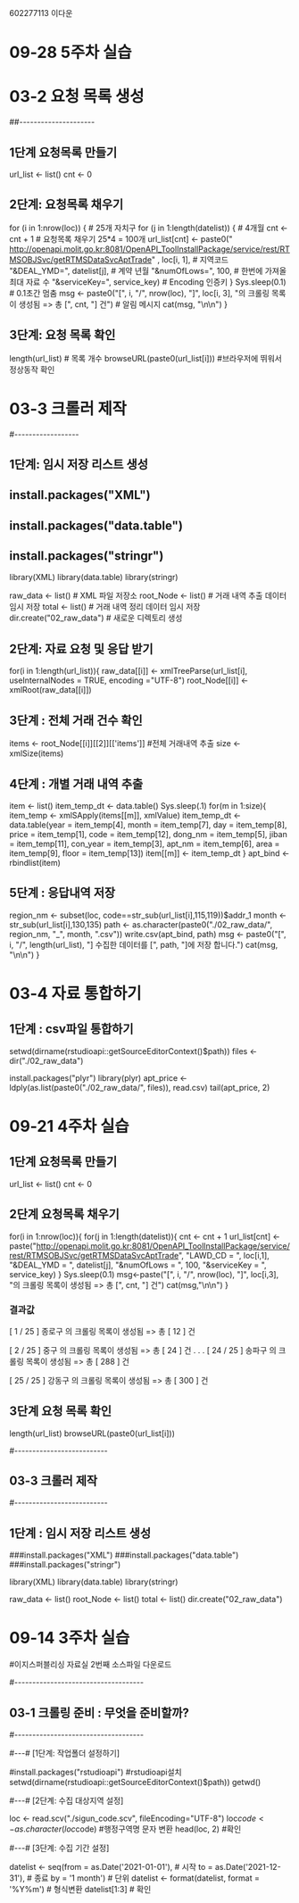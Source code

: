 602277113 이다운

# 09-28 5주차 실습

# 03-2 요청 목록 생성
##---------------------

## 1단계 요청목록 만들기
url_list <- list()
cnt <- 0

## 2단계: 요청목록 채우기
for (i in 1:nrow(loc)) { # 25개 자치구
  for (j in 1:length(datelist)) { # 4개월
    cnt <- cnt + 1
    # 요청목록 채우기 25*4 = 100개
    url_list[cnt] <- paste0("	http://openapi.molit.go.kr:8081/OpenAPI_ToolInstallPackage/service/rest/RTMSOBJSvc/getRTMSDataSvcAptTrade"
                            , loc[i, 1],   # 지역코드
                            "&DEAL_YMD=", datelist[j],   # 계약 년월
                            "&numOfLows=", 100,   # 한번에 가져올 최대 자료 수
                            "&serviceKey=", service_key) # Encoding 인증키
  }
  Sys.sleep(0.1) # 0.1초간 멈춤
  msg <- paste0("[", i, "/", nrow(loc), "]", loc[i, 3], "의 크롤링 목록이 생성됨 => 총 [", cnt, "] 건") # 알림 메시지
  cat(msg, "\n\n")
}

## 3단계: 요청 목록 확인
length(url_list) # 목록 개수 
browseURL(paste0(url_list[i])) #브라우저에 뛰워서 정상동작 확인


# 03-3 크롤러 제작
#------------------

## 1단계: 임시 저장 리스트 생성
## install.packages("XML")
## install.packages("data.table")
## install.packages("stringr")
library(XML)
library(data.table)
library(stringr)

raw_data <- list() # XML 파일 저장소
root_Node <- list() # 거래 내역 추출 데이터 임시 저장
total <- list() # 거래 내역 정리 데이터 임시 저장
dir.create("02_raw_data") # 새로운 디렉토리 생성

## 2단계: 자료 요청 및 응답 받기
for(i in 1:length(url_list)){
  raw_data[[i]] <- xmlTreeParse(url_list[i], useInternalNodes = TRUE, encoding ="UTF-8")
  root_Node[[i]] <- xmlRoot(raw_data[[i]])

## 3단계 : 전체 거래 건수 확인
  items <- root_Node[[i]][[2]][['items']] #전체 거래내역 추출
  size <- xmlSize(items)
  
## 4단계 : 개별 거래 내역 추출
  item <- list()
  item_temp_dt <- data.table()
  Sys.sleep(.1)
  for(m in 1:size){
    item_temp <- xmlSApply(items[[m]], xmlValue)
    item_temp_dt <- data.table(year = item_temp[4],
                               month = item_temp[7],
                               day = item_temp[8],
                               price = item_temp[1],
                               code = item_temp[12],
                               dong_nm = item_temp[5],
                               jiban = item_temp[11],
                               con_year = item_temp[3],
                               apt_nm = item_temp[6],
                               area = item_temp[9],
                               floor = item_temp[13])
    item[[m]] <- item_temp_dt
    }
  apt_bind <- rbindlist(item)
  
## 5단계 : 응답내역 저장
  region_nm <- subset(loc, code==str_sub(url_list[i],115,119))$addr_1
  month <- str_sub(url_list[i],130,135)
  path <- as.character(paste0("./02_raw_data/", region_nm, "_", month, ".csv"))
  write.csv(apt_bind, path)
  msg <- paste0("[", i, "/", length(url_list), "] 수집한 데이터를 [", path, "]에 저장 합니다.")
  cat(msg, "\n\n")
}

# 03-4 자료 통합하기

## 1단계 : csv파일 통합하기
setwd(dirname(rstudioapi::getSourceEditorContext()$path))
files <- dir("./02_raw_data")

install.packages("plyr")
library(plyr)
apt_price <- ldply(as.list(paste0("./02_raw_data/", files)), read.csv)
tail(apt_price, 2)


# 09-21 4주차 실습 

## 1단계 요청목록 만들기
url_list <- list()
cnt <- 0

## 2단계 요청목록 채우기
for(i in 1:nrow(loc)){
  for(j in 1:length(datelist)){
    cnt <- cnt + 1
    url_list[cnt] <- paste("http://openapi.molit.go.kr:8081/OpenAPI_ToolInstallPackage/service/rest/RTMSOBJSvc/getRTMSDataSvcAptTrade",
                           "LAWD_CD = ", loc[i,1],
                           "&DEAL_YMD = ", datelist[j],
                           "&numOfLows = ", 100,
                           "&serviceKey = ", service_key)
  }
  Sys.sleep(0.1)
  msg<-paste("[", i, "/", nrow(loc), "]", loc[i,3], "의 크롤링 목록이 생성됨 => 총 [", cnt, "] 건")
  cat(msg,"\n\n")
}

### 결과값

[ 1 / 25 ] 종로구 의 크롤링 목록이 생성됨 => 총 [ 12 ] 건 

[ 2 / 25 ] 중구 의 크롤링 목록이 생성됨 => 총 [ 24 ] 건 
.
.
.
[ 24 / 25 ] 송파구 의 크롤링 목록이 생성됨 => 총 [ 288 ] 건 

[ 25 / 25 ] 강동구 의 크롤링 목록이 생성됨 => 총 [ 300 ] 건 


## 3단계 요청 목록 확인
length(url_list)
browseURL(paste0(url_list[i]))

#--------------------------
## 03-3 크롤러 제작
#--------------------------

## 1단계 :  임시 저장 리스트 생성
###install.packages("XML")
###install.packages("data.table")
###install.packages("stringr")

library(XML)
library(data.table)
library(stringr)

raw_data <- list()
root_Node <- list()
total <- list()
dir.create("02_raw_data")

# 09-14 3주차 실습 

#이지스퍼블리싱 자료실 2번째 소스파일 다운로드

#------------------------------------
## 03-1 크롤링 준비 : 무엇을 준비할까?
#------------------------------------

#---#  [1단계: 작업폴더 설정하기]

#install.packages("rstudioapi") #rstudioapi설치
setwd(dirname(rstudioapi::getSourceEditorContext()$path))
getwd()

#---# [2단계: 수집 대상지역 설정]

loc <- read.scv("./sigun_code.scv", fileEncoding="UTF-8")
loc$code <- as.character(loc$code) #행정구역명 문자 변환
head(loc, 2) #확인

#---# [3단계: 수집 기간 설정]

datelist <- seq(from = as.Date('2021-01-01'),  # 시작
                to   = as.Date('2021-12-31'),  # 종료
                by   = '1 month')              # 단위
datelist <- format(datelist, format = '%Y%m')  # 형식변환 
datelist[1:3]           # 확인
